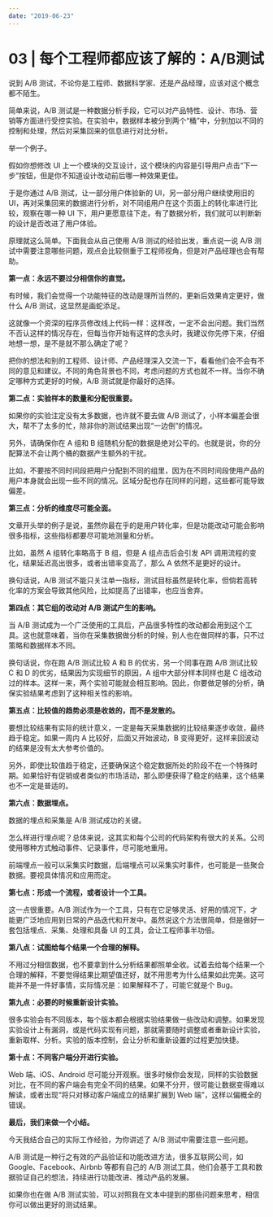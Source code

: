 ```yaml
---
date: "2019-06-23"
---  
```

      
# 03 | 每个工程师都应该了解的：A/B测试
说到 A/B 测试，不论你是工程师、数据科学家、还是产品经理，应该对这个概念都不陌生。

简单来说，A/B 测试是一种数据分析手段，它可以对产品特性、设计、市场、营销等方面进行受控实验。在实验中，数据样本被分到两个“桶”中，分别加以不同的控制和处理，然后对采集回来的信息进行对比分析。

举一个例子。

假如你想修改 UI 上一个模块的交互设计，这个模块的内容是引导用户点击“下一步”按钮，但是你不知道设计改动前后哪一种效果更佳。

于是你通过 A/B 测试，让一部分用户体验新的 UI，另一部分用户继续使用旧的 UI，再对采集回来的数据进行分析，对不同组用户在这个页面上的转化率进行比较，观察在哪一种 UI 下，用户更愿意往下走。有了数据分析，我们就可以判断新的设计是否改进了用户体验。

原理就这么简单。下面我会从自己使用 A/B 测试的经验出发，重点说一说 A/B 测试中需要注意哪些问题，观点会比较侧重于工程师视角，但是对产品经理也会有帮助。

**第一点：永远不要过分相信你的直觉。**

有时候，我们会觉得一个功能特征的改动是理所当然的，更新后效果肯定更好，做什么 A/B 测试，这显然是画蛇添足。

这就像一个资深的程序员修改线上代码一样：这样改，一定不会出问题。我们当然不否认这样的情况存在，但每当你开始有这样的念头时，我建议你先停下来，仔细地想一想，是不是就不那么确定了呢？

把你的想法和别的工程师、设计师、产品经理深入交流一下，看看他们会不会有不同的意见和建议。不同的角色背景也不同，考虑问题的方式也就不一样。当你不确定哪种方式更好的时候，A/B 测试就是你最好的选择。

**第二点：实验样本的数量和分配很重要。**

如果你的实验注定没有太多数据，也许就不要去做 A/B 测试了，小样本偏差会很大，帮不了太多的忙，除非你的测试结果出现“一边倒”的情况。

另外，请确保你在 A 组和 B 组随机分配的数据是绝对公平的。也就是说，你的分配算法不会让两个桶的数据产生额外的干扰。

比如，不要按不同时间段把用户分配到不同的组里，因为在不同时间段使用产品的用户本身就会出现一些不同的情况。区域分配也存在同样的问题，这些都可能导致偏差。

<!-- [[[read_end]]] -->

**第三点：分析的维度尽可能全面。**

文章开头举的例子是说，虽然你最在乎的是用户转化率，但是功能改动可能会影响很多指标，这些指标都要尽可能地测量和分析。

比如，虽然 A 组转化率略高于 B 组，但是 A 组点击后会引发 API 调用流程的变化，结果延迟高出很多，或者出错率变高了，那么 A 依然不是更好的设计。

换句话说，A/B 测试不能只关注单一指标，测试目标虽然是转化率，但倘若高转化率的方案会导致其他风险，比如提高了出错率，也应当舍弃。

**第四点：其它组的改动对 A/B 测试产生的影响。**

当 A/B 测试成为一个广泛使用的工具后，产品很多特性的改动都会用到这个工具。这也就意味着，当你在采集数据做分析的时候，别人也在做同样的事，只不过策略和数据样本不同。

换句话说，你在跑 A/B 测试比较 A 和 B 的优劣，另一个同事在跑 A/B 测试比较 C 和 D 的优劣，结果因为实现细节的原因，A 组中大部分样本同样也是 C 组改动过的样本。这样一来，两个实验可能就会相互影响。因此，你要做足够的分析，确保实验结果考虑到了这种相关性的影响。

**第五点：比较值的趋势必须是收敛的，而不是发散的。**

要想比较结果有实际的统计意义，一定是每天采集数据的比较结果逐步收敛，最终趋于稳定。如果一周内 A 比较好，后面又开始波动，B 变得更好，这样来回波动的结果是没有太大参考价值的。

另外，即使比较值趋于稳定，还要确保这个稳定数据所处的阶段不在一个特殊时期。如果恰好有促销或者类似的市场活动，那么即便获得了稳定的结果，这个结果也不一定是普适的。

**第六点：数据埋点。**

数据的埋点和采集是 A/B 测试成功的关键。

怎么样进行埋点呢？总体来说，这其实和每个公司的代码架构有很大的关系。公司使用哪种方式触动事件、记录事件，尽可能地重用。

前端埋点一般可以采集实时数据，后端埋点可以采集实时事件，也可能是一些聚合数据。要视具体情况和应用而定。

**第七点：形成一个流程，或者设计一个工具。**

这一点很重要。A/B 测试作为一个工具，只有在它足够灵活、好用的情况下，才能更广泛地应用到日常的产品迭代和开发中。虽然说这个方法很简单，但是做好一套包括埋点、采集、处理和具备 UI 的工具，会让工程师事半功倍。

**第八点：试图给每个结果一个合理的解释。**

不用过分相信数据，也不要拿到什么分析结果都照单全收。试着去给每个结果一个合理的解释，不要觉得结果比期望值还好，就不用思考为什么结果如此完美。这可能并不是一件好事情，实际情况是：如果解释不了，可能它就是个 Bug。

**第九点：必要的时候重新设计实验。**

很多实验会有不同版本，每个版本都会根据实验结果做一些改动和调整。如果发现实验设计上有漏洞，或是代码实现有问题，那就需要随时调整或者重新设计实验，重新取样、分析。实验的版本控制，会让分析和重新设置的过程更加快捷。

**第十点：不同客户端分开进行实验。**

Web 端、iOS、Android 尽可能分开观察。很多时候你会发现，同样的实验数据对比，在不同的客户端会有完全不同的结果。如果不分开，很可能让数据变得难以解读，或者出现“将只对移动客户端成立的结果扩展到 Web 端”，这样以偏概全的错误。

**最后，我们来做一个小结。**

今天我结合自己的实际工作经验，为你讲述了 A/B 测试中需要注意一些问题。

A/B 测试是一种行之有效的产品验证和功能改进方法，很多互联网公司，如Google、Facebook、Airbnb 等都有自己的 A/B 测试工具，他们会基于工具和数据验证自己的想法，持续进行功能改进、推动产品的发展。

如果你也在做 A/B 测试实验，可以对照我在文本中提到的那些问题来思考，相信你可以做出更好的测试结果。